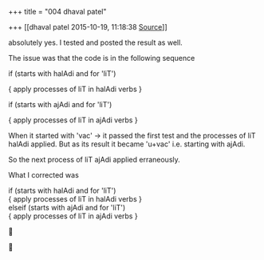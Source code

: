 +++
title = "004 dhaval patel"

+++
[[dhaval patel	2015-10-19, 11:18:38 [Source](https://groups.google.com/g/samskrita/c/sm-lW9qj0A8)]]



absolutely yes. I tested and posted the result as well.  

The issue was that the code is in the following sequence  
  

if (starts with halAdi and for 'liT')  

{ apply processes of liT in halAdi verbs }  

if (starts with ajAdi and for 'liT')  

{ apply processes of liT in ajAdi verbs }  
  

When it started with 'vac' -> it passed the first test and the processes of liT halAdi applied. But as its result it became 'u+vac' i.e. starting with ajAdi.  

So the next process of liT ajAdi applied erraneously.  
  

What I corrected was  
  

if (starts with halAdi and for 'liT')  
{ apply processes of liT in halAdi verbs }  
elseif (starts with ajAdi and for 'liT')  
{ apply processes of liT in ajAdi verbs }






